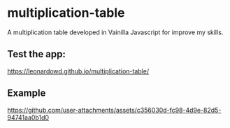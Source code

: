 # multiplication-table
A multiplication table developed in Vainilla Javascript for improve my skills.

## Test the app:
https://leonardowd.github.io/multiplication-table/

## Example
https://github.com/user-attachments/assets/c356030d-fc98-4d9e-82d5-94741aa0b1d0

